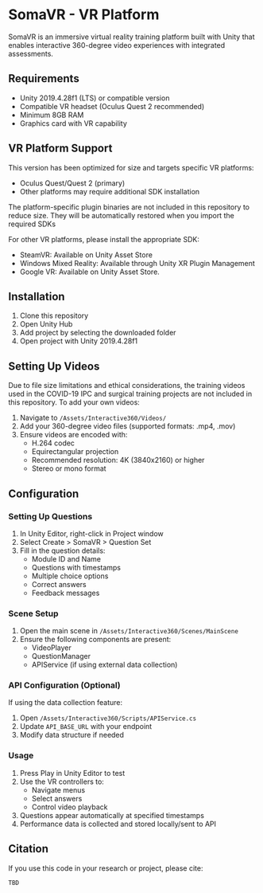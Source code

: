 # SomaVR - VR Platform

SomaVR is an immersive virtual reality training platform built with Unity that enables interactive 360-degree video experiences with integrated assessments.

## Requirements

- Unity 2019.4.28f1 (LTS) or compatible version
- Compatible VR headset (Oculus Quest 2 recommended)
- Minimum 8GB RAM
- Graphics card with VR capability

## VR Platform Support

This version has been optimized for size and targets specific VR platforms:
- Oculus Quest/Quest 2 (primary)
- Other platforms may require additional SDK installation


The platform-specific plugin binaries are not included in this repository to reduce size. They will be automatically restored when you import the required SDKs

For other VR platforms, please install the appropriate SDK:
- SteamVR: Available on Unity Asset Store
- Windows Mixed Reality: Available through Unity XR Plugin Management
- Google VR: Available on Unity Asset Store. 

## Installation

1. Clone this repository
2. Open Unity Hub
3. Add project by selecting the downloaded folder
4. Open project with Unity 2019.4.28f1

## Setting Up Videos

Due to file size limitations and ethical considerations, the training videos used in the COVID-19 IPC and surgical training projects are not included in this repository. To add your own videos:

1. Navigate to `/Assets/Interactive360/Videos/`
2. Add your 360-degree video files (supported formats: .mp4, .mov)
3. Ensure videos are encoded with:
   - H.264 codec
   - Equirectangular projection
   - Recommended resolution: 4K (3840x2160) or higher
   - Stereo or mono format

## Configuration




### Setting Up Questions

1. In Unity Editor, right-click in Project window
2. Select Create > SomaVR > Question Set
3. Fill in the question details:
   - Module ID and Name
   - Questions with timestamps
   - Multiple choice options
   - Correct answers
   - Feedback messages

### Scene Setup

1. Open the main scene in `/Assets/Interactive360/Scenes/MainScene`
2. Ensure the following components are present:
   - VideoPlayer
   - QuestionManager
   - APIService (if using external data collection)

### API Configuration (Optional)

If using the data collection feature:

1. Open `/Assets/Interactive360/Scripts/APIService.cs`
2. Update `API_BASE_URL` with your endpoint
3. Modify data structure if needed

### Usage

1. Press Play in Unity Editor to test
2. Use the VR controllers to:
   - Navigate menus
   - Select answers
   - Control video playback
3. Questions appear automatically at specified timestamps
4. Performance data is collected and stored locally/sent to API

## Citation

If you use this code in your research or project, please cite:

```
TBD
```

